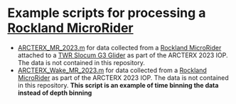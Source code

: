 # Example scripts for processing a [Rockland MicroRider](https://rocklandscientific.com/products/modular-systems/microrider)

- [ARCTERX_MR_2023.m](../Examples/ARCTERX_MR_2023.m) for data collected from a [Rockland MicroRider](https://rocklandscientific.com/products/modular-systems/microrider) attached to a [TWR Slocum G3 Glider](https://www.teledynemarine.com/brands/webb-research/slocum-glider) as part of the ARCTERX 2023 IOP. The data is not contained in this repository.
- [ARCTERX_Wake_MR_2023.m](../Examples/ARCTERX_Wake_MR_2023.m) for data collected from a [Rockland MicroRider](https://rocklandscientific.com/products/modular-systems/microrider) as part of the ARCTERX 2023 IOP. The data is not contained in this repository. **This script is an example of time binning the data instead of depth binning**
